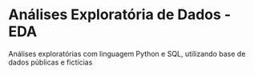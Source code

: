 # Análises Exploratória de Dados - EDA

Análises exploratórias com linguagem Python e SQL, utilizando base de dados públicas e fictícias
